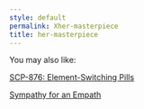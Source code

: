 ```yaml
---
style: default
permalink: Xher-masterpiece
title: her-masterpiece
---
```

You may also like:

[SCP-876: Element-Switching Pills](http://scp-wiki.net/scp-876)

[Sympathy for an Empath](http://scp-wiki.net/sympathy-for-an-empath)
